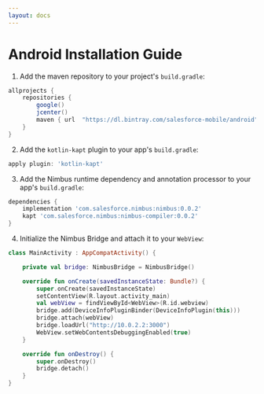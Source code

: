 ```yaml
---
layout: docs
---
```


# Android Installation Guide

1. Add the maven repository to your project's `build.gradle`:

```groovy
allprojects {
    repositories {
        google()
        jcenter()
        maven { url  "https://dl.bintray.com/salesforce-mobile/android" }
    }
}
```

2. Add the `kotlin-kapt` plugin to your app's `build.gradle`:

```groovy
apply plugin: 'kotlin-kapt'
```

3. Add the Nimbus runtime dependency and annotation processor to your app's `build.gradle`:

```groovy
dependencies {
    implementation 'com.salesforce.nimbus:nimbus:0.0.2'
    kapt 'com.salesforce.nimbus:nimbus-compiler:0.0.2'
}
```

4. Initialize the Nimbus Bridge and attach it to your `WebView`:

```kotlin
class MainActivity : AppCompatActivity() {

    private val bridge: NimbusBridge = NimbusBridge()

    override fun onCreate(savedInstanceState: Bundle?) {
        super.onCreate(savedInstanceState)
        setContentView(R.layout.activity_main)
        val webView = findViewById<WebView>(R.id.webview)
        bridge.add(DeviceInfoPluginBinder(DeviceInfoPlugin(this)))
        bridge.attach(webView)
        bridge.loadUrl("http://10.0.2.2:3000")
        WebView.setWebContentsDebuggingEnabled(true)
    }

    override fun onDestroy() {
        super.onDestroy()
        bridge.detach()
    }
}
```

